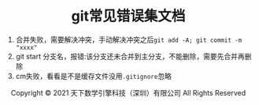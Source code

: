 # <center>git常见错误集文档</center>

1. 合并失败，需要解决冲突，手动解决冲突之后`git add -A; git commit -m "xxxx"`
2. git start 分支名，报错:该分支还未合并到主分支，不能删除，需要先合并再删除
3. cm失败，看看是不是缓存文件没用`.gitignore`忽略

<center> Copyright © 2021 天下数学引擎科技（深圳）有限公司 All Rights Reserved</center>
